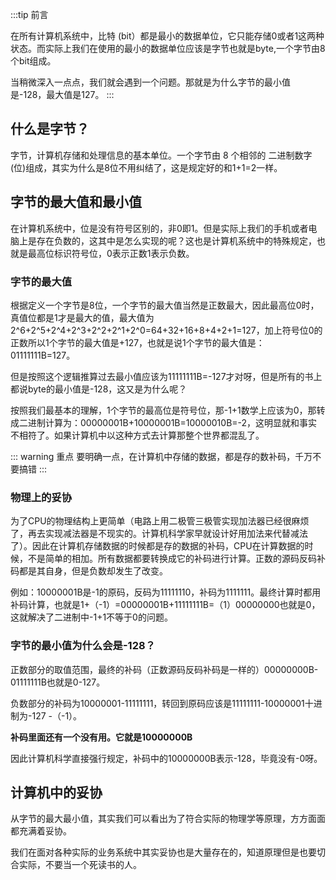 :::tip 前言

在所有计算机系统中，比特 (bit）都是最小的数据单位，它只能存储0或者1这两种状态。而实际上我们在使用的最小的数据单位应该是字节也就是byte,一个字节由8个bit组成。

当稍微深入一点点，我们就会遇到一个问题。那就是为什么字节的最小值是-128，最大值是127。
:::

## 什么是字节？

字节，计算机存储和处理信息的基本单位。一个字节由 8 个相邻的 二进制数字(位)组成，其实为什么是8位不用纠结了，这是规定好的和1+1=2一样。

## 字节的最大值和最小值

在计算机系统中，位是没有符号区别的，非0即1。但是实际上我们的手机或者电脑上是存在负数的，这其中是怎么实现的呢？这也是计算机系统中的特殊规定，也就是最高位标识符号位，0表示正数1表示负数。

### 字节的最大值

根据定义一个字节是8位，一个字节的最大值当然是正数最大，因此最高位0时，真值位都是1才是最大的值，最大值为2^6+2^5+2^4+2^3+2^2+2^1+2^0=64+32+16+8+4+2+1=127，加上符号位0的正数所以1个字节的最大值是+127，也就是说1个字节的最大值是：01111111B=127。

但是按照这个逻辑推算过去最小值应该为11111111B=-127才对呀，但是所有的书上都说byte的最小值是-128，这又是为什么呢？

按照我们最基本的理解，1个字节的最高位是符号位，那-1+1数学上应该为0，那转成二进制计算为：00000001B+10000001B=10000010B=-2，这明显就和事实不相符了。如果计算机中以这种方式去计算那整个世界都混乱了。

::: warning 重点
要明确一点，在计算机中存储的数据，都是存的数补码，千万不要搞错
:::

### 物理上的妥协

为了CPU的物理结构上更简单（电路上用二极管三极管实现加法器已经很麻烦了，再去实现减法器是不现实的。计算机科学家早就设计好用加法来代替减法了）。因此在计算机存储数据的时候都是存的数据的补码，CPU在计算数据的时候，不是简单的相加。所有数据都要转换成它的补码进行计算。正数的源码反码补码都是其自身，但是负数却发生了改变。

例如：10000001B是-1的原码，反码为11111110，补码为1111111。最终计算时都用补码计算，也就是1+（-1）=00000001B+11111111B=（1）00000000也就是0，这就解决了二进制中-1+1不等于0的问题。

### 字节的最小值为什么会是-128？

正数部分的取值范围，最终的补码（正数源码反码补码是一样的）00000000B-01111111B也就是0-127。

负数部分的补码为10000001-11111111，转回到原码应该是11111111-10000001十进制为-127 -（-1）。

**补码里面还有一个没有用。它就是10000000B**

因此计算机科学直接强行规定，补码中的10000000B表示-128，毕竟没有-0呀。

## 计算机中的妥协

从字节的最大最小值，其实我们可以看出为了符合实际的物理学等原理，方方面面都充满着妥协。

我们在面对各种实际的业务系统中其实妥协也是大量存在的，知道原理但是也要切合实际，不要当一个死读书的人。
